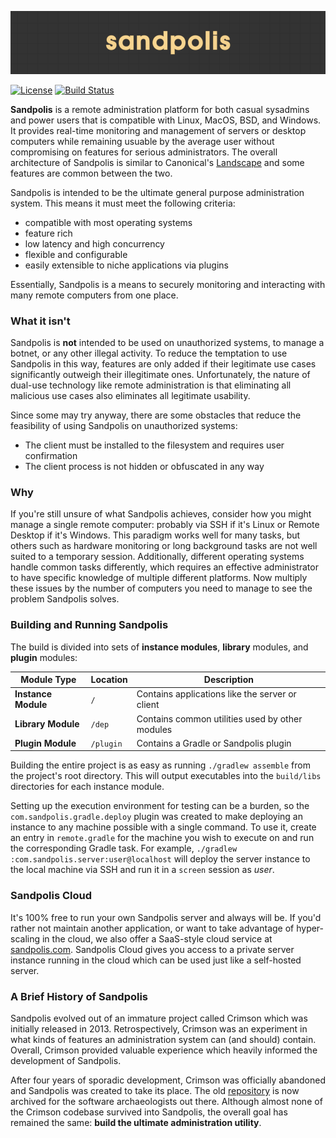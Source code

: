 <p align="center">
	<img src="screenshots/sandpolis.png" />
</p>

[![License](https://img.shields.io/badge/License-Apache%202.0-blue.svg)](https://opensource.org/licenses/Apache-2.0)
[![Build Status](https://travis-ci.org/Subterranean-Security/Sandpolis.svg?branch=master)](https://travis-ci.org/Subterranean-Security/Sandpolis)

**Sandpolis** is a remote administration platform for both casual sysadmins and power users that is compatible with Linux, MacOS, BSD, and Windows. It provides real-time monitoring and management of servers or desktop computers while remaining usuable by the average user without compromising on features for serious administrators. The overall architecture of Sandpolis is similar to Canonical's [Landscape](https://landscape.canonical.com) and some features are common between the two.

Sandpolis is intended to be the ultimate general purpose administration system. This means it must meet the following criteria:

- compatible with most operating systems
- feature rich
- low latency and high concurrency
- flexible and configurable
- easily extensible to niche applications via plugins

Essentially, Sandpolis is a means to securely monitoring and interacting with many remote computers from one place.

### What it isn't
Sandpolis is **not** intended to be used on unauthorized systems, to manage a botnet, or any other illegal activity. To reduce the temptation to use Sandpolis in this way, features are only added if their legitimate use cases significantly outweigh their illegitimate ones. Unfortunately, the nature of dual-use technology like remote administration is that eliminating all malicious use cases also eliminates all legitimate usability.

Since some may try anyway, there are some obstacles that reduce the feasibility of using Sandpolis on unauthorized systems:

- The client must be installed to the filesystem and requires user confirmation
- The client process is not hidden or obfuscated in any way

### Why
If you're still unsure of what Sandpolis achieves, consider how you might manage a single remote computer: probably via SSH if it's Linux or Remote Desktop if it's Windows. This paradigm works well for many tasks, but others such as hardware monitoring or long background tasks are not well suited to a temporary session. Additionally, different operating systems handle common tasks differently, which requires an effective administrator to have specific knowledge of multiple different platforms. Now multiply these issues by the number of computers you need to manage to see the problem Sandpolis solves.

### Building and Running Sandpolis
The build is divided into sets of **instance modules**, **library** modules, and **plugin** modules:

|Module Type| Location | Description|
|-----------|----------|------------|
| **Instance Module** | `/` | Contains applications like the server or client |
| **Library Module** | `/dep` | Contains common utilities used by other modules |
| **Plugin Module** | `/plugin` | Contains a Gradle or Sandpolis plugin |

Building the entire project is as easy as running `./gradlew assemble` from the project's root directory. This will output executables into the `build/libs` directories for each instance module.

Setting up the execution environment for testing can be a burden, so the `com.sandpolis.gradle.deploy` plugin was created to make deploying an instance to any machine possible with a single command. To use it, create an entry in `remote.gradle` for the machine you wish to execute on and run the corresponding Gradle task. For example, `./gradlew :com.sandpolis.server:user@localhost` will deploy the server instance to the local machine via SSH and run it in a `screen` session as _user_.

### Sandpolis Cloud
It's 100% free to run your own Sandpolis server and always will be. If you'd rather not maintain another application, or want to take advantage of hyper-scaling in the cloud, we also offer a SaaS-style cloud service at [sandpolis.com](http://sandpolis.com). Sandpolis Cloud gives you access to a private server instance running in the cloud which can be used just like a self-hosted server.

### A Brief History of Sandpolis
Sandpolis evolved out of an immature project called Crimson which was initially released in 2013. Retrospectively, Crimson was an experiment in what kinds of features an administration system can (and should) contain. Overall, Crimson provided valuable experience which heavily informed the development of Sandpolis.

After four years of sporadic development, Crimson was officially abandoned and Sandpolis was created to take its place. The old [repository](https://github.com/Subterranean-Security/Crimson) is now archived for the software archaeologists out there. Although almost none of the Crimson codebase survived into Sandpolis, the overall goal has remained the same: **build the ultimate administration utility**.

